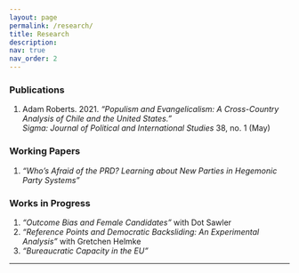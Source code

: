 ```yaml
---
layout: page
permalink: /research/
title: Research
description: 
nav: true
nav_order: 2
---
```


### Publications
1. Adam Roberts. 2021. *“Populism and Evangelicalism: A Cross-Country Analysis of Chile and the United States.”*  
   *Sigma: Journal of Political and International Studies* 38, no. 1 (May)

### Working Papers
1. *“Who’s Afraid of the PRD? Learning about New Parties in Hegemonic Party Systems”*

### Works in Progress
1. *“Outcome Bias and Female Candidates”* with Dot Sawler
2. *“Reference Points and Democratic Backsliding: An Experimental Analysis”* with Gretchen Helmke
3. *“Bureaucratic Capacity in the EU”*

---

